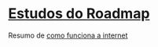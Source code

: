 # [Estudos do Roadmap](https://roadmap.sh/backend)


Resumo de [como funciona a internet](https://www.youtube.com/watch?v=HNQD0qJ0TC4&t=191s)


